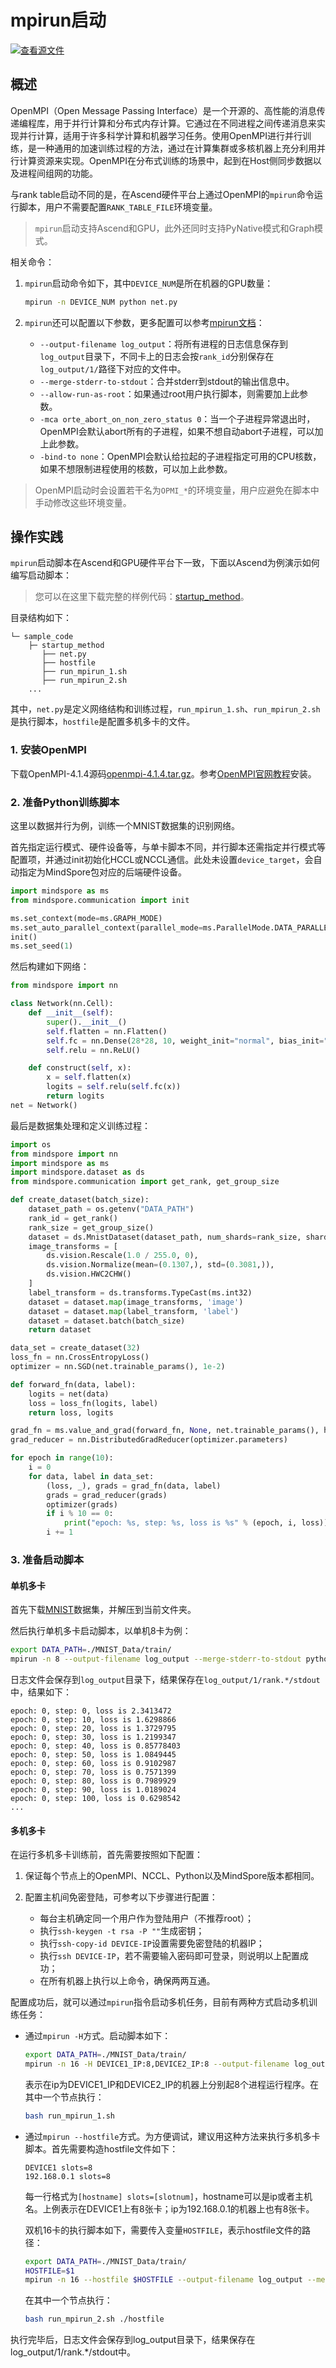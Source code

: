 # mpirun启动

[![查看源文件](https://mindspore-website.obs.cn-north-4.myhuaweicloud.com/website-images/master/resource/_static/logo_source.svg)](https://gitee.com/mindspore/docs/blob/master/docs/mindspore/source_zh_cn/model_train/parallel/mpirun.md)

## 概述

OpenMPI（Open Message Passing Interface）是一个开源的、高性能的消息传递编程库，用于并行计算和分布式内存计算。它通过在不同进程之间传递消息来实现并行计算，适用于许多科学计算和机器学习任务。使用OpenMPI进行并行训练，是一种通用的加速训练过程的方法，通过在计算集群或多核机器上充分利用并行计算资源来实现。OpenMPI在分布式训练的场景中，起到在Host侧同步数据以及进程间组网的功能。

与rank table启动不同的是，在Ascend硬件平台上通过OpenMPI的`mpirun`命令运行脚本，用户不需要配置`RANK_TABLE_FILE`环境变量。

> `mpirun`启动支持Ascend和GPU，此外还同时支持PyNative模式和Graph模式。

相关命令：

1. `mpirun`启动命令如下，其中`DEVICE_NUM`是所在机器的GPU数量：

    ```bash
    mpirun -n DEVICE_NUM python net.py
    ```

2. `mpirun`还可以配置以下参数，更多配置可以参考[mpirun文档](https://www.open-mpi.org/doc/current/man1/mpirun.1.php)：

    - `--output-filename log_output`：将所有进程的日志信息保存到`log_output`目录下，不同卡上的日志会按`rank_id`分别保存在`log_output/1/`路径下对应的文件中。
    - `--merge-stderr-to-stdout`：合并stderr到stdout的输出信息中。
    - `--allow-run-as-root`：如果通过root用户执行脚本，则需要加上此参数。
    - `-mca orte_abort_on_non_zero_status 0`：当一个子进程异常退出时，OpenMPI会默认abort所有的子进程，如果不想自动abort子进程，可以加上此参数。
    - `-bind-to none`：OpenMPI会默认给拉起的子进程指定可用的CPU核数，如果不想限制进程使用的核数，可以加上此参数。

> OpenMPI启动时会设置若干名为`OPMI_*`的环境变量，用户应避免在脚本中手动修改这些环境变量。

## 操作实践

`mpirun`启动脚本在Ascend和GPU硬件平台下一致，下面以Ascend为例演示如何编写启动脚本：

> 您可以在这里下载完整的样例代码：[startup_method](https://gitee.com/mindspore/docs/tree/master/docs/sample_code/startup_method)。

目录结构如下：

```text
└─ sample_code
    ├─ startup_method
       ├── net.py
       ├── hostfile
       ├── run_mpirun_1.sh
       ├── run_mpirun_2.sh
    ...
```

其中，`net.py`是定义网络结构和训练过程，`run_mpirun_1.sh`、`run_mpirun_2.sh`是执行脚本，`hostfile`是配置多机多卡的文件。

### 1. 安装OpenMPI

下载OpenMPI-4.1.4源码[openmpi-4.1.4.tar.gz](https://www.open-mpi.org/software/ompi/v4.1/)。参考[OpenMPI官网教程](https://www.open-mpi.org/faq/?category=building#easy-build)安装。

### 2. 准备Python训练脚本

这里以数据并行为例，训练一个MNIST数据集的识别网络。

首先指定运行模式、硬件设备等，与单卡脚本不同，并行脚本还需指定并行模式等配置项，并通过init初始化HCCL或NCCL通信。此处未设置`device_target`，会自动指定为MindSpore包对应的后端硬件设备。

```python
import mindspore as ms
from mindspore.communication import init

ms.set_context(mode=ms.GRAPH_MODE)
ms.set_auto_parallel_context(parallel_mode=ms.ParallelMode.DATA_PARALLEL, gradients_mean=True)
init()
ms.set_seed(1)
```

然后构建如下网络：

```python
from mindspore import nn

class Network(nn.Cell):
    def __init__(self):
        super().__init__()
        self.flatten = nn.Flatten()
        self.fc = nn.Dense(28*28, 10, weight_init="normal", bias_init="zeros")
        self.relu = nn.ReLU()

    def construct(self, x):
        x = self.flatten(x)
        logits = self.relu(self.fc(x))
        return logits
net = Network()
```

最后是数据集处理和定义训练过程：

```python
import os
from mindspore import nn
import mindspore as ms
import mindspore.dataset as ds
from mindspore.communication import get_rank, get_group_size

def create_dataset(batch_size):
    dataset_path = os.getenv("DATA_PATH")
    rank_id = get_rank()
    rank_size = get_group_size()
    dataset = ds.MnistDataset(dataset_path, num_shards=rank_size, shard_id=rank_id)
    image_transforms = [
        ds.vision.Rescale(1.0 / 255.0, 0),
        ds.vision.Normalize(mean=(0.1307,), std=(0.3081,)),
        ds.vision.HWC2CHW()
    ]
    label_transform = ds.transforms.TypeCast(ms.int32)
    dataset = dataset.map(image_transforms, 'image')
    dataset = dataset.map(label_transform, 'label')
    dataset = dataset.batch(batch_size)
    return dataset

data_set = create_dataset(32)
loss_fn = nn.CrossEntropyLoss()
optimizer = nn.SGD(net.trainable_params(), 1e-2)

def forward_fn(data, label):
    logits = net(data)
    loss = loss_fn(logits, label)
    return loss, logits

grad_fn = ms.value_and_grad(forward_fn, None, net.trainable_params(), has_aux=True)
grad_reducer = nn.DistributedGradReducer(optimizer.parameters)

for epoch in range(10):
    i = 0
    for data, label in data_set:
        (loss, _), grads = grad_fn(data, label)
        grads = grad_reducer(grads)
        optimizer(grads)
        if i % 10 == 0:
            print("epoch: %s, step: %s, loss is %s" % (epoch, i, loss))
        i += 1
```

### 3. 准备启动脚本

#### 单机多卡

首先下载[MNIST](http://mindspore-website.obs.cn-north-4.myhuaweicloud.com/notebook/datasets/MNIST_Data.zip)数据集，并解压到当前文件夹。

然后执行单机多卡启动脚本，以单机8卡为例：

```bash
export DATA_PATH=./MNIST_Data/train/
mpirun -n 8 --output-filename log_output --merge-stderr-to-stdout python net.py
```

日志文件会保存到`log_output`目录下，结果保存在`log_output/1/rank.*/stdout`中，结果如下：

```text
epoch: 0, step: 0, loss is 2.3413472
epoch: 0, step: 10, loss is 1.6298866
epoch: 0, step: 20, loss is 1.3729795
epoch: 0, step: 30, loss is 1.2199347
epoch: 0, step: 40, loss is 0.85778403
epoch: 0, step: 50, loss is 1.0849445
epoch: 0, step: 60, loss is 0.9102987
epoch: 0, step: 70, loss is 0.7571399
epoch: 0, step: 80, loss is 0.7989929
epoch: 0, step: 90, loss is 1.0189024
epoch: 0, step: 100, loss is 0.6298542
...
```

#### 多机多卡

在运行多机多卡训练前，首先需要按照如下配置：

1. 保证每个节点上的OpenMPI、NCCL、Python以及MindSpore版本都相同。

2. 配置主机间免密登陆，可参考以下步骤进行配置：
    - 每台主机确定同一个用户作为登陆用户（不推荐root）；
    - 执行`ssh-keygen -t rsa -P ""`生成密钥；
    - 执行`ssh-copy-id DEVICE-IP`设置需要免密登陆的机器IP；
    - 执行`ssh DEVICE-IP`，若不需要输入密码即可登录，则说明以上配置成功；
    - 在所有机器上执行以上命令，确保两两互通。

配置成功后，就可以通过`mpirun`指令启动多机任务，目前有两种方式启动多机训练任务：

- 通过`mpirun -H`方式。启动脚本如下：

    ```bash
    export DATA_PATH=./MNIST_Data/train/
    mpirun -n 16 -H DEVICE1_IP:8,DEVICE2_IP:8 --output-filename log_output --merge-stderr-to-stdout python net.py
    ```

    表示在ip为DEVICE1_IP和DEVICE2_IP的机器上分别起8个进程运行程序。在其中一个节点执行：

    ```bash
    bash run_mpirun_1.sh
    ```

- 通过`mpirun --hostfile`方式。为方便调试，建议用这种方法来执行多机多卡脚本。首先需要构造hostfile文件如下：

    ```text
    DEVICE1 slots=8
    192.168.0.1 slots=8
    ```

    每一行格式为`[hostname] slots=[slotnum]`，hostname可以是ip或者主机名。上例表示在DEVICE1上有8张卡；ip为192.168.0.1的机器上也有8张卡。

    双机16卡的执行脚本如下，需要传入变量`HOSTFILE`，表示hostfile文件的路径：

    ```bash
    export DATA_PATH=./MNIST_Data/train/
    HOSTFILE=$1
    mpirun -n 16 --hostfile $HOSTFILE --output-filename log_output --merge-stderr-to-stdout python net.py
    ```

    在其中一个节点执行：

    ```bash
    bash run_mpirun_2.sh ./hostfile
    ```

执行完毕后，日志文件会保存到log_output目录下，结果保存在log_output/1/rank.*/stdout中。